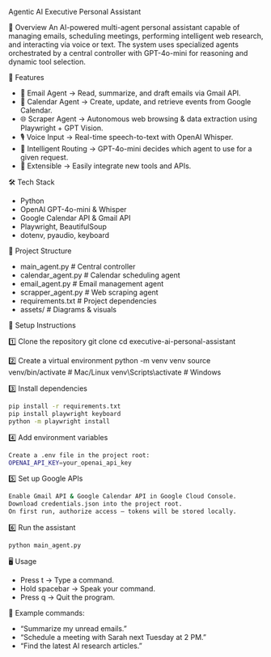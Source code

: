 Agentic AI Executive Personal Assistant

📌 Overview
An AI-powered multi-agent personal assistant capable of managing emails, scheduling meetings, performing intelligent web research, and interacting via voice or text.
The system uses specialized agents orchestrated by a central controller with GPT-4o-mini for reasoning and dynamic tool selection.

🚀 Features
* 📧 Email Agent → Read, summarize, and draft emails via Gmail API.
* 📅 Calendar Agent → Create, update, and retrieve events from Google Calendar.
* 🌐 Scraper Agent → Autonomous web browsing & data extraction using Playwright + GPT Vision.
* 🎙️ Voice Input → Real-time speech-to-text with OpenAI Whisper.
* 🧠 Intelligent Routing → GPT-4o-mini decides which agent to use for a given request.
* 🔌 Extensible → Easily integrate new tools and APIs.

🛠 Tech Stack
* Python
* OpenAI GPT-4o-mini & Whisper
* Google Calendar API & Gmail API
* Playwright, BeautifulSoup
* dotenv, pyaudio, keyboard

📂 Project Structure

* main_agent.py       # Central controller
* calendar_agent.py   # Calendar scheduling agent
* email_agent.py      # Email management agent
* scrapper_agent.py   # Web scraping agent
* requirements.txt    # Project dependencies
* assets/             # Diagrams & visuals

🔑 Setup Instructions

1️⃣ Clone the repository
git clone <repository-url>
cd executive-ai-personal-assistant

2️⃣ Create a virtual environment
python -m venv venv
source venv/bin/activate   # Mac/Linux
venv\Scripts\activate      # Windows

3️⃣ Install dependencies
```bash
pip install -r requirements.txt
pip install playwright keyboard
python -m playwright install
```

4️⃣ Add environment variables
```bash
Create a .env file in the project root:
OPENAI_API_KEY=your_openai_api_key
```

5️⃣ Set up Google APIs
```bash
Enable Gmail API & Google Calendar API in Google Cloud Console.
Download credentials.json into the project root.
On first run, authorize access — tokens will be stored locally.
```

6️⃣ Run the assistant
```bash
python main_agent.py
```

🖥 Usage
* Press t → Type a command.
* Hold spacebar → Speak your command.
* Press q → Quit the program.

💬 Example commands:
* “Summarize my unread emails.”
* “Schedule a meeting with Sarah next Tuesday at 2 PM.”
* “Find the latest AI research articles.”


  
